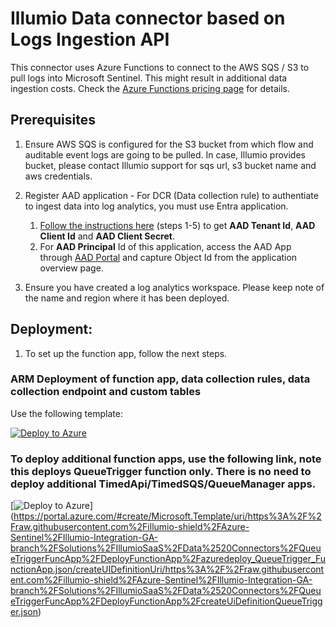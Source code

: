 # Illumio Data connector based on Logs Ingestion API

This connector uses Azure Functions to connect to the AWS SQS / S3 to pull logs into Microsoft Sentinel. 
This might result in additional data ingestion costs. Check the [Azure Functions pricing page](https://azure.microsoft.com/pricing/details/functions/) for details.

## Prerequisites

1. Ensure AWS SQS is configured for the S3 bucket from which flow and auditable event logs are going to be pulled. In case, Illumio provides bucket, please contact Illumio support for sqs url, s3 bucket name and aws credentials.

2. Register AAD application - For DCR (Data collection rule) to authentiate to ingest data into log analytics, you must use Entra application.
	1. [Follow the instructions here](https://learn.microsoft.com/en-us/azure/azure-monitor/logs/tutorial-logs-ingestion-portal#create-azure-ad-application) (steps 1-5) to get **AAD Tenant Id**, **AAD Client Id** and **AAD Client Secret**. 
	2. For **AAD Principal** Id of this application, access the AAD App through [AAD Portal](https://aad.portal.azure.com/#view/Microsoft_AAD_IAM/StartboardApplicationsMenuBlade/~/AppAppsPreview/menuId/) and capture Object Id from the application overview page.

3. Ensure you have created a log analytics workspace. Please keep note of the name and region where it has been deployed.

## Deployment:

1. To set up the function app, follow the next steps.


### ARM Deployment of function app, data collection rules, data collection endpoint and custom tables

Use the following template:

[![Deploy to Azure](https://aka.ms/deploytoazurebutton)](https://portal.azure.com/#create/Microsoft.Template/uri/https%3A%2F%2Fraw.githubusercontent.com%2Fillumio-shield%2FAzure-Sentinel%2FIllumio-Integration-GA-branch%2FSolutions%2FIllumioSaaS%2FData%2520Connectors%2Fazuredeploy_IllumioSaaS_FunctionApp.json/createUIDefinitionUri/https%3A%2F%2Fraw.githubusercontent.com%2Fillumio-shield%2FAzure-Sentinel%2FIllumio-Integration-GA-branch%2FSolutions%2FIllumioSaaS%2FData%2520Connectors%2FcreateUiDefinition.json) 

### To deploy additional function apps, use the following link, note this deploys QueueTrigger function only. There is no need to deploy additional TimedApi/TimedSQS/QueueManager apps.

[![Deploy to Azure](https://aka.ms/deploytoazurebutton)] (https://portal.azure.com/#create/Microsoft.Template/uri/https%3A%2F%2Fraw.githubusercontent.com%2Fillumio-shield%2FAzure-Sentinel%2FIllumio-Integration-GA-branch%2FSolutions%2FIllumioSaaS%2FData%2520Connectors%2FQueueTriggerFuncApp%2FDeployFunctionApp%2Fazuredeploy_QueueTrigger_FunctionApp.json/createUIDefinitionUri/https%3A%2F%2Fraw.githubusercontent.com%2Fillumio-shield%2FAzure-Sentinel%2FIllumio-Integration-GA-branch%2FSolutions%2FIllumioSaaS%2FData%2520Connectors%2FQueueTriggerFuncApp%2FDeployFunctionApp%2FcreateUiDefinitionQueueTrigger.json)